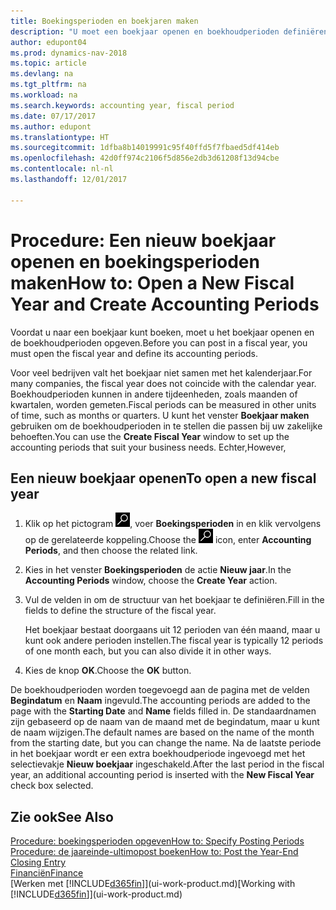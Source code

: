 ```yaml
---
title: Boekingsperioden en boekjaren maken
description: "U moet een boekjaar openen en boekhoudperioden definiëren voordat u in een boekjaar kunt boeken."
author: edupont04
ms.prod: dynamics-nav-2018
ms.topic: article
ms.devlang: na
ms.tgt_pltfrm: na
ms.workload: na
ms.search.keywords: accounting year, fiscal period
ms.date: 07/17/2017
ms.author: edupont
ms.translationtype: HT
ms.sourcegitcommit: 1dfba8b14019991c95f40ffd5f7fbaed5df414eb
ms.openlocfilehash: 42d0ff974c2106f5d856e2db3d61208f13d94cbe
ms.contentlocale: nl-nl
ms.lasthandoff: 12/01/2017

---
```

# <a name="how-to-open-a-new-fiscal-year-and-create-accounting-periods"></a><span data-ttu-id="7f223-103">Procedure: Een nieuw boekjaar openen en boekingsperioden maken</span><span class="sxs-lookup"><span data-stu-id="7f223-103">How to: Open a New Fiscal Year and Create Accounting Periods</span></span>
<span data-ttu-id="7f223-104">Voordat u naar een boekjaar kunt boeken, moet u het boekjaar openen en de boekhoudperioden opgeven.</span><span class="sxs-lookup"><span data-stu-id="7f223-104">Before you can post in a fiscal year, you must open the fiscal year and define its accounting periods.</span></span>  

<span data-ttu-id="7f223-105">Voor veel bedrijven valt het boekjaar niet samen met het kalenderjaar.</span><span class="sxs-lookup"><span data-stu-id="7f223-105">For many companies, the fiscal year does not coincide with the calendar year.</span></span> <span data-ttu-id="7f223-106">Boekhoudperioden kunnen in andere tijdeenheden, zoals maanden of kwartalen, worden gemeten.</span><span class="sxs-lookup"><span data-stu-id="7f223-106">Fiscal periods can be measured in other units of time, such as months or quarters.</span></span> <span data-ttu-id="7f223-107">U kunt het venster **Boekjaar maken** gebruiken om de boekhoudperioden in te stellen die passen bij uw zakelijke behoeften.</span><span class="sxs-lookup"><span data-stu-id="7f223-107">You can use the **Create Fiscal Year** window to set up the accounting periods that suit your business needs.</span></span> <span data-ttu-id="7f223-108">Echter,</span><span class="sxs-lookup"><span data-stu-id="7f223-108">However,</span></span>   

## <a name="to-open-a-new-fiscal-year"></a><span data-ttu-id="7f223-109">Een nieuw boekjaar openen</span><span class="sxs-lookup"><span data-stu-id="7f223-109">To open a new fiscal year</span></span>
1. <span data-ttu-id="7f223-110">Klik op het pictogram ![Zoeken naar pagina of rapport](media/ui-search/search_small.png "pictogram Zoeken naar pagina of rapport"), voer **Boekingsperioden** in en klik vervolgens op de gerelateerde koppeling.</span><span class="sxs-lookup"><span data-stu-id="7f223-110">Choose the ![Search for Page or Report](media/ui-search/search_small.png "Search for Page or Report icon") icon, enter **Accounting Periods**, and then choose the related link.</span></span>
2. <span data-ttu-id="7f223-111">Kies in het venster **Boekingsperioden** de actie **Nieuw jaar**.</span><span class="sxs-lookup"><span data-stu-id="7f223-111">In the **Accounting Periods** window, choose the **Create Year** action.</span></span>
3. <span data-ttu-id="7f223-112">Vul de velden in om de structuur van het boekjaar te definiëren.</span><span class="sxs-lookup"><span data-stu-id="7f223-112">Fill in the fields to define the structure of the fiscal year.</span></span>

    <span data-ttu-id="7f223-113">Het boekjaar bestaat doorgaans uit 12 perioden van één maand, maar u kunt ook andere perioden instellen.</span><span class="sxs-lookup"><span data-stu-id="7f223-113">The fiscal year is typically 12 periods of one month each, but you can also divide it in other ways.</span></span>
4. <span data-ttu-id="7f223-114">Kies de knop **OK**.</span><span class="sxs-lookup"><span data-stu-id="7f223-114">Choose the **OK** button.</span></span>

<span data-ttu-id="7f223-115">De boekhoudperioden worden toegevoegd aan de pagina met de velden **Begindatum** en **Naam** ingevuld.</span><span class="sxs-lookup"><span data-stu-id="7f223-115">The accounting periods are added to the page with the **Starting Date** and **Name** fields filled in.</span></span> <span data-ttu-id="7f223-116">De standaardnamen zijn gebaseerd op de naam van de maand met de begindatum, maar u kunt de naam wijzigen.</span><span class="sxs-lookup"><span data-stu-id="7f223-116">The default names are based on the name of the month from the starting date, but you can change the name.</span></span> <span data-ttu-id="7f223-117">Na de laatste periode in het boekjaar wordt er een extra boekhoudperiode ingevoegd met het selectievakje **Nieuw boekjaar** ingeschakeld.</span><span class="sxs-lookup"><span data-stu-id="7f223-117">After the last period in the fiscal year, an additional accounting period is inserted with the **New Fiscal Year** check box selected.</span></span>  


## <a name="see-also"></a><span data-ttu-id="7f223-118">Zie ook</span><span class="sxs-lookup"><span data-stu-id="7f223-118">See Also</span></span>
[<span data-ttu-id="7f223-119">Procedure: boekingsperioden opgeven</span><span class="sxs-lookup"><span data-stu-id="7f223-119">How to: Specify Posting Periods</span></span>](finance-how-specify-posting-periods.md)  
[<span data-ttu-id="7f223-120">Procedure: de jaareinde-ultimopost boeken</span><span class="sxs-lookup"><span data-stu-id="7f223-120">How to: Post the Year-End Closing Entry</span></span>](year-how-post-year-end-close-entry.md)  
[<span data-ttu-id="7f223-121">Financiën</span><span class="sxs-lookup"><span data-stu-id="7f223-121">Finance</span></span>](finance.md)  
<span data-ttu-id="7f223-122">[Werken met [!INCLUDE[d365fin](includes/d365fin_md.md)]](ui-work-product.md)</span><span class="sxs-lookup"><span data-stu-id="7f223-122">[Working with [!INCLUDE[d365fin](includes/d365fin_md.md)]](ui-work-product.md)</span></span>

